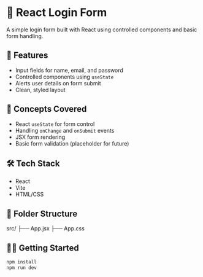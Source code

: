 # 🔐 React Login Form

A simple login form built with React using controlled components and basic form handling.

## 🚀 Features

- Input fields for name, email, and password
- Controlled components using `useState`
- Alerts user details on form submit
- Clean, styled layout

## 🧠 Concepts Covered

- React `useState` for form control
- Handling `onChange` and `onSubmit` events
- JSX form rendering
- Basic form validation (placeholder for future)

## 🛠️ Tech Stack

- React
- Vite
- HTML/CSS

## 📂 Folder Structure

src/
├── App.jsx
├── App.css

## 🧑‍💻 Getting Started

```bash
npm install
npm run dev
```
